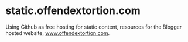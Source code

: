 # static.offendextortion.com
Using Github as free hosting for static content, resources for the Blogger hosted website, www.offendextortion.com.
